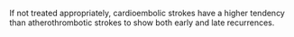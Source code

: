 If not treated appropriately, cardioembolic strokes have a higher tendency than atherothrombotic strokes to show both early and late recurrences.
